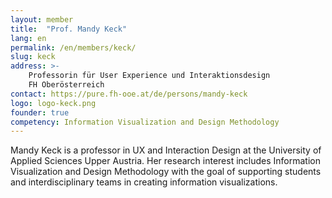 ```yaml
---
layout: member
title:  "Prof. Mandy Keck"
lang: en
permalink: /en/members/keck/
slug: keck
address: >-
    Professorin für User Experience und Interaktionsdesign
    FH Oberösterreich
contact: https://pure.fh-ooe.at/de/persons/mandy-keck
logo: logo-keck.png
founder: true
competency: Information Visualization and Design Methodology
---
```

Mandy Keck is a professor in UX and Interaction Design at the University of Applied Sciences Upper Austria. Her research interest includes Information Visualization and Design Methodology with the goal of supporting students and interdisciplinary teams in creating information visualizations.
